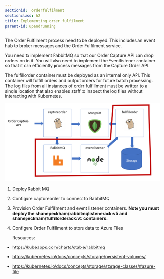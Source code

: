 ```yaml
---
sectionid:  orderfulfilment
sectionclass: h2
title: Implementing order fulfilment
parent-id: upandrunning
---
```



The Order Fulfilment process need to be deployed. This includes an event hub to
broker messages and the Order Fulfilment service.

You need to implement RabbitMQ so that our Order Capture API can drop orders on
to it. You will also need to implement the Eventlistener container so that it
can efficiently process messages from the Capture Order API.

The fulfillorder container must be deployed as an internal only API. This
container will fulfill orders and output orders for future batch processing. The
log files from all instances of order fulfillment must be written to a single
location that also enables staff to inspect the log files without interacting
with Kubernetes.

![](/media/91e5586b630e88d67ecd28bc42ae92b2.png)

1.  Deploy Rabbit MQ

2.  Configure captureorder to connect to RabbitMQ

3.  Provision Order Fulfillment and event listener containers. **Note you must deploy the shanepeckham/rabbitmqlistenerack:v5 and 
shanepeckham/fulfillorderack:v5 containers.**

4.  Configure Order Fulfillment to store data to Azure Files

    Resources:

-   <https://kubeapps.com/charts/stable/rabbitmq>

-   <https://kubernetes.io/docs/concepts/storage/persistent-volumes/>

-   <https://kubernetes.io/docs/concepts/storage/storage-classes/#azure-file>




